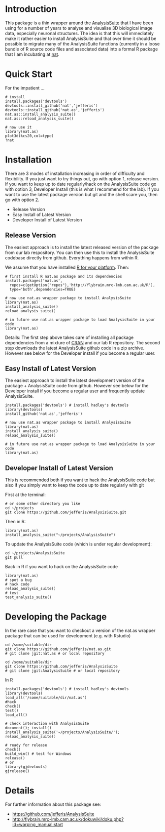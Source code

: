 Introduction
============
This package is a thin wrapper around the [AnalysisSuite](https://github.com/jefferis/AnalysisSuite)
that I have been using for a number of years to analyse and visualise
3D biological image data, especially neuronal structures. The idea is that this
will immediately make it rather easier to install AnalysisSuite and that over
time it should be possible to migrate many of the AnalysisSuite functions 
(currently in a loose bundle of R source code files and associated data) into
a formal R package that I am incubating at [nat](https://github.com/jefferis/nat).

Quick Start
===========

For the impatient ...

    # install
    install.packages('devtools')
    devtools::install_github('nat','jefferis')
    devtools::install_github('nat.as','jefferis')
    nat.as::install_analysis_suite()
    nat.as::reload_analysis_suite()
    
    # now use it
    library(nat.as)
    plot3d(kcs20,col=type)
    ?nat


Installation
============
There are 3 modes of installation increasing in order of difficulty and flexibility. If you just want to try things out, go with option 1, release version. If you want to keep up to date regularly/hack on the AnalysisSuite code go with option 3, Developer Install (this is what I recommend for the lab). If you want to use the latest package version but git and the shell scare you, then go with option 2.

  * Release Version
  * Easy Install of Latest Version
  * Developer Install of Latest Version
  
Release Version
---------------
The easiest approach is to install the latest released version of the package
from our lab respository. You can then use this to install the AnalysisSuite
codebase directly from github. Everything happens from within R.

We assume that you have installed [R for your platform](http://cran.r-project.org/). Then:

    # first install R nat.as package and its dependencies
    install.packages('nat.as',
      repos=c(getOption("repos"),'http://flybrain.mrc-lmb.cam.ac.uk/R'),
      type='both',dependencies=TRUE)
    
    # now use nat.as wrapper package to install AnalysisSuite
    library(nat.as)
    install_analysis_suite()
    reload_analysis_suite()
    
    # in future use nat.as wrapper package to load AnalysisSuite in your code
    library(nat.as)

Details: The first step above takes care of installing all package dependencies 
from a mixture of [CRAN](http://cran.r-project.org/) and our lab R repository. 
The second step downloads the latest AnalysisSuite github code in a zip archive.
However see below for the Developer install if you become a regular user.

Easy Install of Latest Version
------------------------------
The easiest approach to install the latest development version of the
package + AnalysisSuite code from github. However see below for the Developer
install if you become a regular user and frequently update AnalysisSuite.

    install.packages('devtools') # install hadley's devtools
    library(devtools)
    install_github('nat.as','jefferis')
    
    # now use nat.as wrapper package to install AnalysisSuite
    library(nat.as)
    install_analysis_suite()
    reload_analysis_suite()
    
    # in future use nat.as wrapper package to load AnalysisSuite in your code
    library(nat.as)



Developer Install of Latest Version
-----------------------------------
This is recommended both if you want to hack the AnalysisSuite code but also if 
you simply want to keep the code up to date regularly with git

First at the terminal:

    # or some other directory you like
    cd ~/projects
    git clone https://github.com/jefferis/AnalysisSuite.git

Then in R:

    library(nat.as)
    install_analysis_suite("~/projects/AnalysisSuite")

To update the AnalysisSuite code (which is under regular development):

    cd ~/projects/AnalysisSuite
    git pull

Back in R if you want to hack on the AnalysisSuite code

    library(nat.as)
    # spot a bug
    # hack code
    reload_analysis_suite()
    # test
    test_analysis_suite()

Developing the Package
======================
In the rare case that you want to  checkout a version of the nat.as wrapper package
that can be used for development (e.g. with Rstudio)

    cd /some/suitable/dir
    git clone https://github.com/jefferis/nat.as.git
    # git clone jgit:nat.as # or local repository

    cd /some/suitable/dir
    git clone https://github.com/jefferis/AnalysisSuite
    # git clone jgit:AnalysisSuite # or local repository

In R

    install.packages('devtools') # install hadley's devtools
    library(devtools)
    load_all('/some/suitable/dir/nat.as')
    #hack
    check()
    test()
    load_all()
    
    # check interaction with AnalysisSuite
    document(); install()
    install_analysis_suite('~/projects/AnalysisSuite/'); reload_analysis_suite()
    
    # ready for release
    check()
    build_win() # test for Windows
    release()
    # or
    library(gjdevtools)
    gjrelease()

Details
=======
For further information about this package see:

  * https://github.com/jefferis/AnalysisSuite
  * http://flybrain.mrc-lmb.cam.ac.uk/dokuwiki/doku.php?id=warping_manual:start

